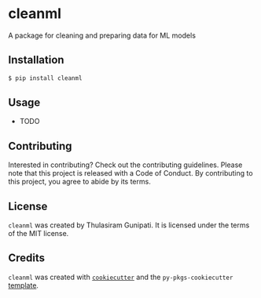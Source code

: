# cleanml

A package for cleaning and preparing data for ML models

## Installation

```bash
$ pip install cleanml
```

## Usage

- TODO

## Contributing

Interested in contributing? Check out the contributing guidelines. Please note that this project is released with a Code of Conduct. By contributing to this project, you agree to abide by its terms.

## License

`cleanml` was created by Thulasiram Gunipati. It is licensed under the terms of the MIT license.

## Credits

`cleanml` was created with [`cookiecutter`](https://cookiecutter.readthedocs.io/en/latest/) and the `py-pkgs-cookiecutter` [template](https://github.com/py-pkgs/py-pkgs-cookiecutter).
